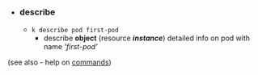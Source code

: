
- ### describe

    - `k describe pod first-pod`
        - describe **object** (resource **_instance_**)
        detailed info on pod with name _'first-pod'_ 


(see also - help on [commands](../main.md))

   
   